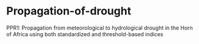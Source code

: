# Propagation-of-drought
PPR1: Propagation from meteorological to hydrological drought in the Horn of Africa using both standardized and threshold-based indices
